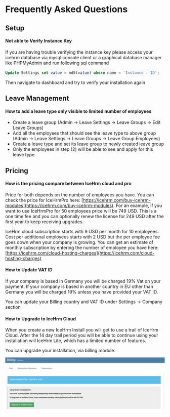 # Frequently Asked Questions

## Setup

#### Not able to Verify Instance Key

If you are having trouble verifying the instance key please access your icehrm database via mysql console client or a graphical 
database manager like PHPMyAdmin and run following sql command
```sql
Update Settings set value = md5(value) where name = 'Instance : ID';
```

Then navigate to dashboard and try to verify your installation again

## Leave Management

#### How to add a leave type only visible to limited number of employees

- Create a leave group (Admin -> Leave Settings -> Leave Groups -> Edit Leave Groups)
- Add all the employees that should see the leave type to above group (Admin -> Leave Settings -> Leave Groups -> Leave Group Employees)
- Create a leave type and set its leave group to newly created leave group
- Only the employees in step (2) will be able to see and apply for this leave type

## Pricing

#### How is the pricing compare between IceHrm cloud and pro

Price for both depends on the number of employees you have. You can check the price for IceHrmPro here: [https://icehrm.com/buy-icehrm-modules](https://icehrm.com/buy-icehrm-modules). For an example, if you want to use IceHrmPro for 50 employees price will be 749 USD. This is a one time fee and you can optionally renew the license for 249 USD after the first year to keep receiving upgrades.

IceHrm cloud subscription starts with 9 USD per month for 10 employees. Cost per additional employees starts with 2 USD but the per employee fee goes down when your company is growing. You can get an estimate of monthly subscription by entering the number of employee you have here: [https://icehrm.com/cloud-hosting-charges](https://icehrm.com/cloud-hosting-charges)


#### How to Update VAT ID

If your company is based in Germany you will be charged 19% Vat on your payment.
If your company is based in another country in EU other than Germany you will be charged 19% unless you have provided your VAT ID.

You can update your Billing country and VAT ID under Settings -> Company section

#### How to Upgrade to IceHrm Cloud

When you create a new IceHrm Install you will get to use a trail of IceHrm Cloud. After the 14 day trail period you will
be able to continue using your installation will IceHrm Lite, which has a limited number of features.

You can upgrade your installation, via billing module.

![](/assets/upgrade_to_icehrm_cloud.png)

